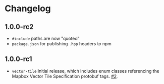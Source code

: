 # Changelog

## 1.0.0-rc2

- `#include` paths are now "quoted"
- `package.json` for publishing `.hpp` headers to npm

## 1.0.0-rc1

- `vector-tile` initial release, which includes enum classes referencing the Mapbox Vector Tile Specification protobuf tags. [#2](https://github.com/mapbox/vector-tile/issues/2).
